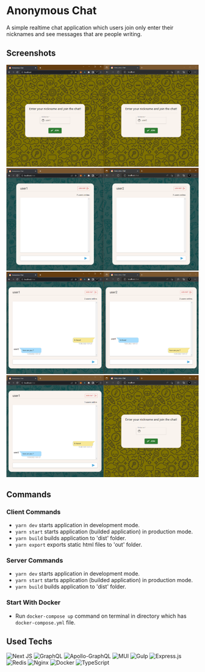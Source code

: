 # Anonymous Chat

A simple realtime chat application which users join only enter their nicknames and see messages that are people writing. 

## Screenshots
![1](./Screenshots/Screenshot_1.png)
![2](./Screenshots/Screenshot_2.png)
![3](./Screenshots/Screenshot_3.png)
![4](./Screenshots/Screenshot_4.png)

## Commands

### Client Commands

- `yarn dev` starts application in development mode.
- `yarn start` starts application (builded application) in production mode.
- `yarn build` builds application to 'dist' folder.
- `yarn export` exports static html files to 'out' folder.

### Server Commands
- `yarn dev` starts application in development mode.
- `yarn start` starts application (builded application) in production mode.
- `yarn build` builds application to 'dist' folder.

### Start With Docker
 - Run `docker-compose up` command on terminal in directory which has `docker-compose.yml` file.

## Used Techs

![Next JS](https://img.shields.io/badge/Next-black?style=for-the-badge&logo=next.js&logoColor=white)
![GraphQL](https://img.shields.io/badge/-GraphQL-E10098?style=for-the-badge&logo=graphql&logoColor=white)
![Apollo-GraphQL](https://img.shields.io/badge/-ApolloGraphQL-311C87?style=for-the-badge&logo=apollo-graphql)
![MUI](https://img.shields.io/badge/MUI-%230081CB.svg?style=for-the-badge&logo=mui&logoColor=white)
![Gulp](https://img.shields.io/badge/GULP-%23CF4647.svg?style=for-the-badge&logo=gulp&logoColor=white)
![Express.js](https://img.shields.io/badge/express.js-%23404d59.svg?style=for-the-badge&logo=express&logoColor=%2361DAFB)
![Redis](https://img.shields.io/badge/redis-%23DD0031.svg?style=for-the-badge&logo=redis&logoColor=white)
![Nginx](https://img.shields.io/badge/nginx-%23009639.svg?style=for-the-badge&logo=nginx&logoColor=white)
![Docker](https://img.shields.io/badge/docker-%230db7ed.svg?style=for-the-badge&logo=docker&logoColor=white)
![TypeScript](https://img.shields.io/badge/typescript-%23007ACC.svg?style=for-the-badge&logo=typescript&logoColor=white)
